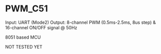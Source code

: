 # PWM_C51

Input: UART (Mode2)
Output: 8-channel PWM (0.5ms-2.5ms, 8us step) & 16-channel ON/OFF signal @ 50Hz

8051 based MCU

NOT TESTED YET
